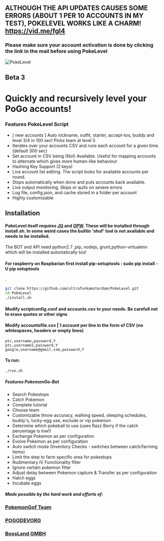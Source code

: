 ## ALTHOUGH THE API UPDATES CAUSES SOME ERRORS (ABOUT 1 PER 10 ACCOUNTS IN MY TEST), POKELEVEL WORKS LIKE A CHARM!  https://vid.me/fgl4 ##
### Please make sure your account activation is done by clicking the link in the mail before using PokeLevel ###
![PokeLevel](http://i.imgur.com/XHKPxy3.pngg)


## **Beta 3**
# **Quickly and recursively level your PoGo accounts!**

### Features PokeLevel Script
 * [  new accounts ] Auto nickname, outfit, starter, accept-tos, buddy and level 3/4 in 100 sec! Picks team at level 5
 * Iterates over your accounts CSV and runs each account for a given time. (default 300 sec)
 * Set account in CSV being (Not) Available. Useful for mapping accounts to alternate which gives more human-like behaviour
 * Hashing Key Support (2 keys)
 * Live account list editing. The script looks for available accounts per round.
 * Stops automatically when done and puts accounts back available.
 * Live output monitoring. Skips or quits on severe errors
 * Log file, config.json, and cache stored in a  folder per account
 * Highly customizable

## Installation
 
#### PokeLevel itself requires [JQ](https://stedolan.github.io/jq/) and [GPW](https://packages.debian.org/gpw). These will be installed through install.sh. In some weird cases the builtin 'shuf' tool is not available and needs to be installed.
The BOT and API need python2.7 ,pip, nodejs, grunt,python-virtualenv which will be installed automatically too!

#### For raspberry on Raspbarian first install pip-setuptools : sudo pip install -U pip setuptools
.
``` bash
git clone https://github.com/ultrafunkamsterdam/PokeLevel.git
cd PokeLevel
./install.sh
```

#### Modify scriptconfig.conf and accounts.csv to your needs. Be carefull not to erase quotes or other signs
#### Modify accountsfile.csv | 1 account per line in the form of CSV (no whitespaces, headers or empty lines)
```
ptc,username,password,Y
ptc,username2,password,Y
google,username@gmail.com,password,Y
```
#### To run:
```bash
./run.sh
```

##### Features PokemonGo-Bot
* Search Pokestops
* Catch Pokemon
* Complete tutorial
* Choose team
* Customizable throw accuracy, walking speed, sleeping schedules, buddy's, lucky-egg use, exclude or vip pokemon
* Determine which pokeball to use (uses Razz Berry if the catch percentage is low!)
* Exchange Pokemon as per configuration
* Evolve Pokemon as per configuration
* Auto switch mode (Inventory Checks - switches between catch/farming items)
* Limit the step to farm specific area for pokestops
* Rudimentary IV Functionality filter
* Ignore certain pokemon filter
* Adjust delay between Pokemon capture & Transfer as per configuration
* Hatch eggs
* Incubate eggs

##### Made possible by the hard work and efforts of: 
### [PokemonGof Team ](https://github.com/PokemonGoF)
### [POGODEVORG](https://github.com/pogodevorg)
### [BossLand GMBH](https://www.bossland-gmbh.com)

